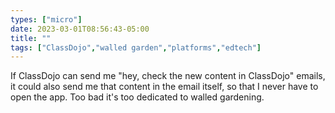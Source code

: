 ```yaml
---
types: ["micro"]
date: 2023-03-01T08:56:43-05:00
title: ""
tags: ["ClassDojo","walled garden","platforms","edtech"]
---
```

If ClassDojo can send me "hey, check the new content in ClassDojo" emails, it could also send me that content in the email itself, so that I never have to open the app. Too bad it's too dedicated to walled gardening.
